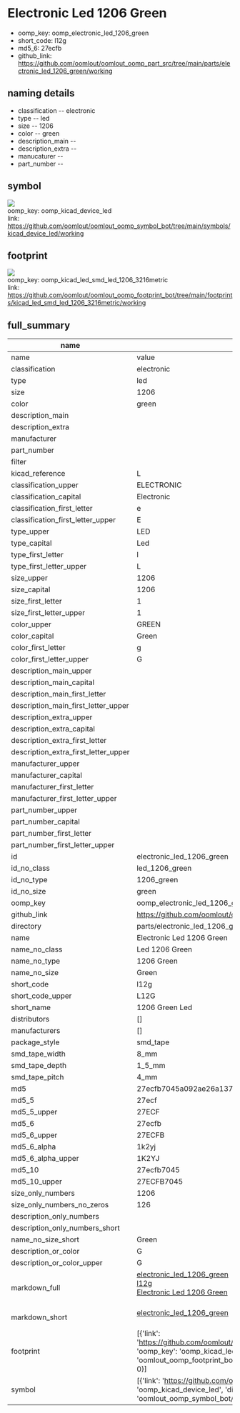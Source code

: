 # Electronic Led 1206 Green

  
* oomp_key: oomp_electronic_led_1206_green 
* short_code: l12g
* md5_6: 27ecfb  
* github_link: https://github.com/oomlout/oomlout_oomp_part_src/tree/main/parts/electronic_led_1206_green/working  
## naming details
* classification -- electronic
* type -- led
* size -- 1206
* color -- green
* description_main -- 
* description_extra -- 
* manucaturer -- 
* part_number -- 



## symbol

![](symbol/{index}/working/working_600.png)  
oomp_key: oomp_kicad_device_led  
link: https://github.com/oomlout/oomlout_oomp_symbol_bot/tree/main/symbols/kicad_device_led/working  

## footprint

![](footprint/{index}/working/working_600.png)  
oomp_key: oomp_kicad_led_smd_led_1206_3216metric  
link: https://github.com/oomlout/oomlout_oomp_footprint_bot/tree/main/footprints/kicad_led_smd_led_1206_3216metric/working  

## full_summary
| name | value | 
| --- | --- | 
| name | value | 
| classification | electronic | 
| type | led | 
| size | 1206 | 
| color | green | 
| description_main |  | 
| description_extra |  | 
| manufacturer |  | 
| part_number |  | 
| filter |  | 
| kicad_reference | L | 
| classification_upper | ELECTRONIC | 
| classification_capital | Electronic | 
| classification_first_letter | e | 
| classification_first_letter_upper | E | 
| type_upper | LED | 
| type_capital | Led | 
| type_first_letter | l | 
| type_first_letter_upper | L | 
| size_upper | 1206 | 
| size_capital | 1206 | 
| size_first_letter | 1 | 
| size_first_letter_upper | 1 | 
| color_upper | GREEN | 
| color_capital | Green | 
| color_first_letter | g | 
| color_first_letter_upper | G | 
| description_main_upper |  | 
| description_main_capital |  | 
| description_main_first_letter |  | 
| description_main_first_letter_upper |  | 
| description_extra_upper |  | 
| description_extra_capital |  | 
| description_extra_first_letter |  | 
| description_extra_first_letter_upper |  | 
| manufacturer_upper |  | 
| manufacturer_capital |  | 
| manufacturer_first_letter |  | 
| manufacturer_first_letter_upper |  | 
| part_number_upper |  | 
| part_number_capital |  | 
| part_number_first_letter |  | 
| part_number_first_letter_upper |  | 
| id | electronic_led_1206_green | 
| id_no_class | led_1206_green | 
| id_no_type | 1206_green | 
| id_no_size | green | 
| oomp_key | oomp_electronic_led_1206_green | 
| github_link | https://github.com/oomlout/oomlout_oomp_part_src/tree/main/parts/electronic_led_1206_green/working | 
| directory | parts/electronic_led_1206_green | 
| name | Electronic Led 1206 Green | 
| name_no_class | Led 1206 Green | 
| name_no_type | 1206 Green | 
| name_no_size | Green | 
| short_code | l12g | 
| short_code_upper | L12G | 
| short_name | 1206 Green Led | 
| distributors | [] | 
| manufacturers | [] | 
| package_style | smd_tape | 
| smd_tape_width | 8_mm | 
| smd_tape_depth | 1_5_mm | 
| smd_tape_pitch | 4_mm | 
| md5 | 27ecfb7045a092ae26a1371a4b28a62a | 
| md5_5 | 27ecf | 
| md5_5_upper | 27ECF | 
| md5_6 | 27ecfb | 
| md5_6_upper | 27ECFB | 
| md5_6_alpha | 1k2yj | 
| md5_6_alpha_upper | 1K2YJ | 
| md5_10 | 27ecfb7045 | 
| md5_10_upper | 27ECFB7045 | 
| size_only_numbers | 1206 | 
| size_only_numbers_no_zeros | 126 | 
| description_only_numbers |  | 
| description_only_numbers_short |   | 
| name_no_size_short | Green | 
| description_or_color | G  | 
| description_or_color_upper | G  | 
| markdown_full | [electronic_led_1206_green](https://github.com/oomlout/oomlout_oomp_part_src/tree/main/parts/electronic_led_1206_green/working)<br>[l12g](https://github.com/oomlout/oomlout_oomp_part_src/tree/main/parts/electronic_led_1206_green/working)<br>[Electronic Led 1206 Green](https://github.com/oomlout/oomlout_oomp_part_src/tree/main/parts/electronic_led_1206_green/working)<br><br> | 
| markdown_short | [electronic_led_1206_green](https://github.com/oomlout/oomlout_oomp_part_src/tree/main/parts/electronic_led_1206_green/working)<br><br> | 
| footprint | [{'link': 'https://github.com/oomlout/oomlout_oomp_footprint_bot/tree/main/foootprntss/kicad_led_smd_led_1206_3216metric', 'oomp_key': 'oomp_kicad_led_smd_led_1206_3216metric', 'directory': 'oomlout_oomp_footprint_bot/footprints/kicad_led_smd_led_1206_3216metric//working/working.kicad_mod', 'index': 0}] | 
| symbol | [{'link': 'https://github.com/oomlout/oomlout_oomp_symbol_bot/tree/main/symbols/kicad_device_led', 'oomp_key': 'oomp_kicad_device_led', 'directory': 'oomlout_oomp_symbol_bot/symbols/kicad_device_led//working/working.kicad_sym', 'index': 0}] | 
